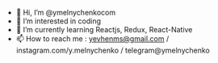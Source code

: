 - 👋 Hi, I’m @ymelnychenkocom
- 👀 I’m interested in coding
- 🌱 I’m currently learning Reactjs, Redux, React-Native
- 📫 How to reach me : yevhenms@gmail.com / instagram.com/y.melnychenko / telegram@ymelnychenko

<!---
ymelnychenkocom/ymelnychenkocom is a ✨ special ✨ repository because its `README.md` (this file) appears on your GitHub profile.
You can click the Preview link to take a look at your changes.
--->
